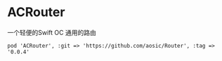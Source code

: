 # ACRouter
一个轻便的Swift OC 通用的路由


```
pod 'ACRouter', :git => 'https://github.com/aosic/Router', :tag => '0.0.4'
```
